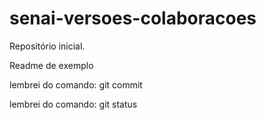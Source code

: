 # senai-versoes-colaboracoes
Repositório inicial.

Readme de exemplo


lembrei do comando: git commit

lembrei do comando: git status

